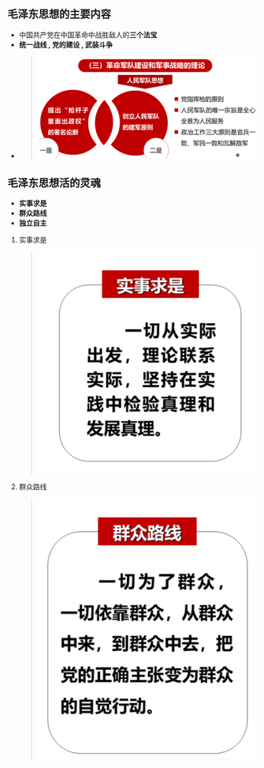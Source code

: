 

## 毛泽东思想的主要内容
* 中国共产党在中国革命中战胜敌人的**三个法宝**
* **统一战线 , 党的建设 , 武装斗争**
* > ![](image/2022-03-09-14-46-43.png)

## 毛泽东思想活的灵魂
* **实事求是**
* **群众路线**
* **独立自主**

1. 实事求是
   > ![](image/2022-03-09-15-18-09.png)
2. 群众路线
   > ![](image/2022-03-09-15-23-09.png)
